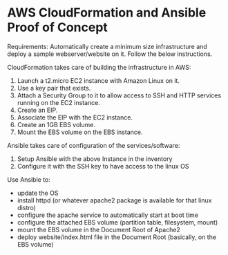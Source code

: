 # AWS CloudFormation and Ansible Proof of Concept

Requirements:
Automatically create a minimum size infrastructure and deploy a sample webserver/website on it. Follow the below instructions.

CloudFormation takes care of building the infrastructure in AWS:
1. Launch a t2.micro EC2 instance with Amazon Linux on it.
2. Use a key pair that exists.
3. Attach a Security Group to it to allow access to SSH and HTTP services running on the EC2 instance.
4. Create an EIP.
5. Associate the EIP with the EC2 instance.
6. Create an 1GB EBS volume.
7. Mount the EBS volume on the EBS instance.

Ansible takes care of configuration of the services/software:
1. Setup Ansible with the above Instance in the inventory
2. Configure it with the SSH key to have access to the linux OS

Use Ansible to:
- update the OS
- install httpd (or whatever apache2 package is available for that linux distro)
- configure the apache service to automatically start at boot time
- configure the attached EBS volume (partition table, filesystem, mount)
- mount the EBS volume in the Document Root of Apache2
- deploy website/index.html file in the Document Root (basically, on the EBS volume)
